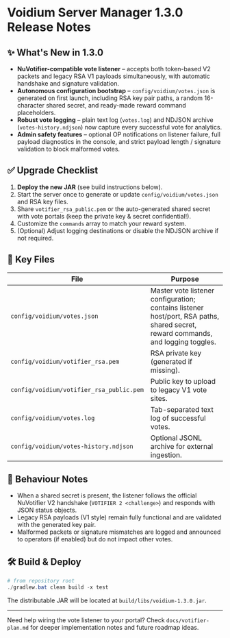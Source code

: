# Voidium Server Manager 1.3.0 Release Notes

## ✨ What's New in 1.3.0
- **NuVotifier-compatible vote listener** – accepts both token-based V2 packets and legacy RSA V1 payloads simultaneously, with automatic handshake and signature validation.
- **Autonomous configuration bootstrap** – `config/voidium/votes.json` is generated on first launch, including RSA key pair paths, a random 16-character shared secret, and ready-made reward command placeholders.
- **Robust vote logging** – plain text log (`votes.log`) and NDJSON archive (`votes-history.ndjson`) now capture every successful vote for analytics.
- **Admin safety features** – optional OP notifications on listener failure, full payload diagnostics in the console, and strict payload length / signature validation to block malformed votes.

## ✅ Upgrade Checklist
1. **Deploy the new JAR** (see build instructions below).
2. Start the server once to generate or update `config/voidium/votes.json` and RSA key files.
3. Share `votifier_rsa_public.pem` or the auto-generated shared secret with vote portals (keep the private key & secret confidential!).
4. Customize the `commands` array to match your reward system.
5. (Optional) Adjust logging destinations or disable the NDJSON archive if not required.

## 📂 Key Files
| File | Purpose |
| --- | --- |
| `config/voidium/votes.json` | Master vote listener configuration; contains listener host/port, RSA paths, shared secret, reward commands, and logging toggles. |
| `config/voidium/votifier_rsa.pem` | RSA private key (generated if missing). |
| `config/voidium/votifier_rsa_public.pem` | Public key to upload to legacy V1 vote sites. |
| `config/voidium/votes.log` | Tab-separated text log of successful votes. |
| `config/voidium/votes-history.ndjson` | Optional JSONL archive for external ingestion. |

## 🔁 Behaviour Notes
- When a shared secret is present, the listener follows the official NuVotifier V2 handshake (`VOTIFIER 2 <challenge>`) and responds with JSON status objects.
- Legacy RSA payloads (V1 style) remain fully functional and are validated with the generated key pair.
- Malformed packets or signature mismatches are logged and announced to operators (if enabled) but do not impact other votes.

## 🛠 Build & Deploy
```powershell
# from repository root
./gradlew.bat clean build -x test
```
The distributable JAR will be located at `build/libs/voidium-1.3.0.jar`.

---
Need help wiring the vote listener to your portal? Check `docs/votifier-plan.md` for deeper implementation notes and future roadmap ideas.
